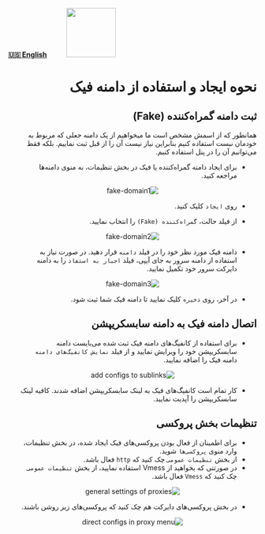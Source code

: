 [**🇺🇸 English**](https://github.com/hiddify/Hiddify-Manager/wiki/How-to-create-and-use-fake-domain)&nbsp;&nbsp;&nbsp;&nbsp;&nbsp;&nbsp;&nbsp;&nbsp;&nbsp;&nbsp;<a href="https://github.com/hiddify/hiddify-config/wiki/%D9%87%D9%85%D9%87-%D8%A2%D9%85%D9%88%D8%B2%D8%B4%E2%80%8C%D9%87%D8%A7-%D9%88-%D9%88%DB%8C%D8%AF%D8%A6%D9%88%D9%87%D8%A7"><img width="100" src="https://github.com/hiddify/hiddify-config/assets/125398461/3704cd84-eee6-4c45-abe7-3c02936bbebb" /></a>

<div dir="rtl">

# نحوه ایجاد و استفاده از دامنه فیک

## ثبت دامنه گمراه‌کننده (Fake)
همانطور که از اسمش مشخص است ما میخواهیم از یک دامنه جعلی که مربوط به خودمان نبست استفاده کنیم بنابراین نیاز نیست آن را از قبل ثبت نماییم. بلکه فقط می‌توانیم آن را در پنل استفاده کنیم.
* برای ایجاد دامنه گمراه‌کننده یا فیک در بخش تنظیمات، به منوی دامنه‌ها مراجعه کنید.

<div align=center>

![fake-domain1](https://github.com/hiddify/Hiddify-Manager/assets/125398461/1fbf87ca-51a2-402c-8a4a-f3ae7539b75f)
</div>

* روی `ایجاد` کلیک کنید.

* از فیلد حالت، `گمراه‌کننده (Fake)` را انتخاب نمایید.


<div align=center>

![fake-domain2](https://github.com/hiddify/Hiddify-Manager/assets/125398461/2909f5e3-4966-4b71-a310-8e28b2d8cc99)
</div>

* دامنه فیک مورد نظر خود را در فیلد `دامنه` قرار دهید. در صورت نیاز به استفاده از دامنه سرور به جای آیپی، فیلد `اجبار به استفاد` را به دامنه دایرکت سرور خود تکمیل نمایید.

<div align=center>

![fake-domain3](https://github.com/hiddify/Hiddify-Manager/assets/125398461/027ff3f6-3baf-422f-afad-d6bbdb2fd818)

</div>





* در آخر، روی `ذخیره` کلیک نمایید تا دامنه فیک شما ثبت شود.

## اتصال دامنه فیک به دامنه سابسکریپشن
* برای استفاده از کانفیگ‌های دامنه فیک ثبت شده می‌بایست دامنه سابسکریپشن خود را ویرایش نمایید و  از فیلد `نمایش کانفیگ‌های دامنه` دامنه فیک را اضافه نمایید.

<div align=center>

![add configs to sublinks](https://user-images.githubusercontent.com/125398461/243319923-4b29da66-2775-43ec-9e6f-fa4d6fd23162.png)

</div>

* کار تمام است کانفیگ‌های فیک به لینک سابسکریپشن اضافه شدند. کافیه لینک سابسکریپشن را آپدیت نمایید.


## تنظیمات بخش پروکسی
* برای اطمینان از فعال بودن پروکسی‌های فیک ایجاد شده، در بخش تنظیمات، وارد منوی `پروکسی‌ها` شوید.
* از بخش `تنظیمات عمومی` چک کنید که `http` فعال باشد.
* در صورتتی که بخواهید از Vmess استفاده نمایید، از بخش `تنظیمات عمومی` چک کنید که `Vmess` فعال باشد.

<div align=center>

![general settings of proxies](https://github.com/hiddify/Hiddify-Manager/assets/125398461/e3493791-93fd-4676-85ab-1fdb6546d092)



</div>

* در بخش پروکسی‌های دایرکت هم چک کنید که پروکسی‌های زیر روشن باشند.

<div align=center>

![direct configs in proxy menu](https://github.com/hiddify/Hiddify-Manager/assets/125398461/7707d08d-f4ba-4875-b06a-32302817d31f)
</div>